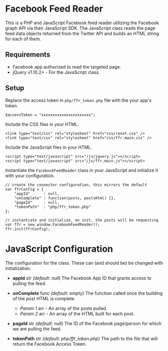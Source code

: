 # Facebook Feed Reader

This is a PHP and JavaScript Facebook feed reader utilizing the Facebook
graph API via their JavaScript SDK. The JavaScript class reads the page feed
data objects returned from the Twitter API and builds an HTML string for each
of them.

## Requirements

- Facebook app authorized to read the targeted page.
- jQuery v1.10.2+ - For the JavaScript class.

## Setup

Replace the access token in `php/ffr_token.php` file with the your app's
token.
```
$accessToken = "xxxxxxxxxxxxxxxxxxxxxx";
```

Include the CSS files in your HTML.
```
<link type="text/css" rel="stylesheet" href="css/reset.css" />
<link type="text/css" rel="stylesheet" href="css/ffr.main.css" />
```

Include the JavaScript files in your HTML.
```
<script type="text/javascript" src="/js/jquery.js"></script>
<script type="text/javascript" src="/js/ffr.main.js"></script>
```

Instantiate the `FacebookFeedReader` class in your JavaScript and initialize
it with your configuration.
```
// create the connector configuration, this mirrors the default
var ffrConfig = {
    "appId"      : null,
    "onComplete" : function(posts, postsHtml) {},
    "pageId"     : null,
    "tokenPath"  : "php/ffr_token.php"
};

// instantiate and initialize, on init, the posts will be requesting
var ffr = new window.FacebookFeedReader();
ffr.init(ffrConfig);
```

# JavaScript Configuration

The configuration for the class. These can (and should be) be changed with
initialization.

- **appId** str *(default: null)* The Facebook App ID that grants access
  to pulling the feed.

- **onComplete** func *(default: empty)* The function called once the
  building of the post HTML is complete.
  - *Param 1* arr - An array of the posts pulled.
  - *Param 2* arr - An array of the HTML built for each post.

- **pageId** str *(default: null)* The ID of the Facebook page/person for
  which we are pulling the feed.

- **tokenPath** str *(default: php/ffr_token.php)* The path to the file
  that will return the Facebook Access Token.

